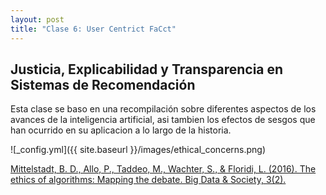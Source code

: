 ```yaml
---
layout: post
title: "Clase 6: User Centrict FaCct"
---
```


## Justicia, Explicabilidad y Transparencia en Sistemas de Recomendación

Esta clase se baso en una recompilación sobre diferentes aspectos de los avances de la inteligencia artificial, asi tambien los efectos de sesgos que han ocurrido en su aplicacion a lo largo de la historia.


![_config.yml]({{ site.baseurl }}/images/ethical_concerns.png)


[Mittelstadt, B. D., Allo, P., Taddeo, M., Wachter, S., & Floridi, L. (2016). The ethics of algorithms: Mapping the debate. Big Data & Society, 3(2).](https://doi.org/10.1177/2053951716679679)